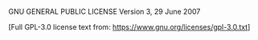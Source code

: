 GNU GENERAL PUBLIC LICENSE
Version 3, 29 June 2007

[Full GPL-3.0 license text from: https://www.gnu.org/licenses/gpl-3.0.txt]